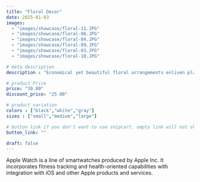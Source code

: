 ```yaml
---
title: "Floral Decor"
date: 2025-01-03
images: 
  - "images/showcase/floral-11.JPG"
  - "images/showcase/floral-06.JPG"
  - "images/showcase/floral-04.JPG"
  - "images/showcase/floral-09.JPG"
  - "images/showcase/floral-03.JPG"
  - "images/showcase/floral-10.JPG"

# meta description
description : "Economical yet beautiful floral arrangements enliven place seetings."

# product Price
price: "30.00"
discount_price: "25.00"

# product variation
colors : ["black","white","gray"]
sizes : ["small","medium","large"]

# button link if you don't want to use snipcart. empty link will not show button
button_link: ""

draft: false
---
```


Apple Watch is a line of smartwatches produced by Apple Inc. It incorporates fitness tracking and health-oriented capabilities with integration with iOS and other Apple products and services.
